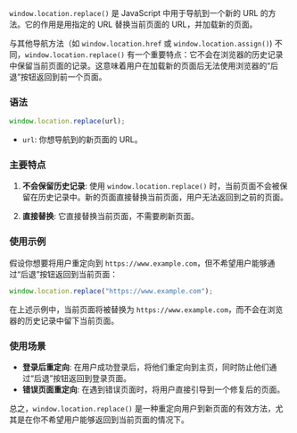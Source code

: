 `window.location.replace()` 是 JavaScript 中用于导航到一个新的 URL 的方法。它的作用是用指定的 URL 替换当前页面的 URL，并加载新的页面。

与其他导航方法（如 `window.location.href` 或 `window.location.assign()`) 不同，`window.location.replace()` 有一个重要特点：它不会在浏览器的历史记录中保留当前页面的记录。这意味着用户在加载新的页面后无法使用浏览器的“后退”按钮返回到前一个页面。

### 语法
```javascript
window.location.replace(url);
```

- `url`: 你想导航到的新页面的 URL。

### 主要特点
1. **不会保留历史记录**: 使用 `window.location.replace()` 时，当前页面不会被保留在历史记录中。新的页面直接替换当前页面，用户无法返回到之前的页面。
  
2. **直接替换**: 它直接替换当前页面，不需要刷新页面。

### 使用示例

假设你想要将用户重定向到 `https://www.example.com`，但不希望用户能够通过“后退”按钮返回到当前页面：

```javascript
window.location.replace("https://www.example.com");
```

在上述示例中，当前页面将被替换为 `https://www.example.com`，而不会在浏览器的历史记录中留下当前页面。

### 使用场景

- **登录后重定向**: 在用户成功登录后，将他们重定向到主页，同时防止他们通过“后退”按钮返回到登录页面。
- **错误页面重定向**: 在遇到错误页面时，将用户直接引导到一个修复后的页面。

总之，`window.location.replace()` 是一种重定向用户到新页面的有效方法，尤其是在你不希望用户能够返回到当前页面的情况下。